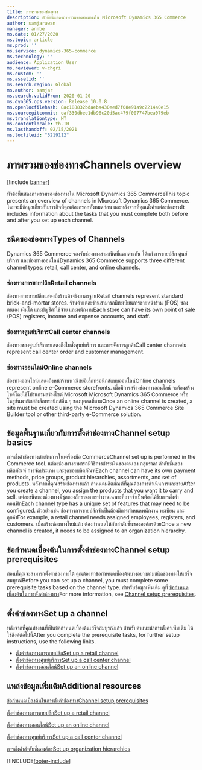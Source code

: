 ```yaml
---
title: ภาพรวมของช่องทาง
description: หัวข้อนี้แสดงภาพรวมของช่องทางใน Microsoft Dynamics 365 Commerce
author: samjarawan
manager: annbe
ms.date: 01/27/2020
ms.topic: article
ms.prod: ''
ms.service: dynamics-365-commerce
ms.technology: ''
audience: Application User
ms.reviewer: v-chgri
ms.custom: ''
ms.assetid: ''
ms.search.region: Global
ms.author: samjar
ms.search.validFrom: 2020-01-20
ms.dyn365.ops.version: Release 10.0.8
ms.openlocfilehash: 8ac188832bdaeba430eed7f08e91a9c2214a0e15
ms.sourcegitcommit: eaf330dbee1db96c20d5ac479f007747bea079eb
ms.translationtype: HT
ms.contentlocale: th-TH
ms.lasthandoff: 02/15/2021
ms.locfileid: "5219112"
---
```

# <a name="channels-overview"></a><span data-ttu-id="a322b-103">ภาพรวมของช่องทาง</span><span class="sxs-lookup"><span data-stu-id="a322b-103">Channels overview</span></span>


[!include [banner](includes/banner.md)]

<span data-ttu-id="a322b-104">หัวข้อนี้แสดงภาพรวมของช่องทางใน Microsoft Dynamics 365 Commerce</span><span class="sxs-lookup"><span data-stu-id="a322b-104">This topic presents an overview of channels in Microsoft Dynamics 365 Commerce.</span></span> <span data-ttu-id="a322b-105">โดยจะมีข้อมูลเกี่ยวกับภารกิจที่คุณต้องกรอกทั้งหมดก่อน และหลังจากที่คุณตั้งค่าแต่ละช่องทาง</span><span class="sxs-lookup"><span data-stu-id="a322b-105">It includes information about the tasks that you must complete both before and after you set up each channel.</span></span>

## <a name="types-of-channels"></a><span data-ttu-id="a322b-106">ชนิดของช่องทาง</span><span class="sxs-lookup"><span data-stu-id="a322b-106">Types of Channels</span></span>

<span data-ttu-id="a322b-107">Dynamics 365 Commerce รองรับช่องทางสามชนิดที่แตกต่างกัน ได้แก่ การขายปลีก ศูนย์บริการ และช่องทางออนไลน์</span><span class="sxs-lookup"><span data-stu-id="a322b-107">Dynamics 365 Commerce supports three different channel types: retail, call center, and online channels.</span></span>

### <a name="retail-channels"></a><span data-ttu-id="a322b-108">ช่องทางการขายปลีก</span><span class="sxs-lookup"><span data-stu-id="a322b-108">Retail channels</span></span>

<span data-ttu-id="a322b-109">ช่องทางการขายปลีกแสดงถึงร้านค้าจริงมาตรฐาน</span><span class="sxs-lookup"><span data-stu-id="a322b-109">Retail channels represent standard brick-and-mortar stores.</span></span> <span data-ttu-id="a322b-110">ร้านค้าแต่ละร้านสามารถมีทะเบียนการขายหน้าร้าน (POS) ของตนเอง เงินได้ และบัญชีค่าใช้จ่าย และพนักงาน</span><span class="sxs-lookup"><span data-stu-id="a322b-110">Each store can have its own point of sale (POS) registers, income and expense accounts, and staff.</span></span> 

### <a name="call-center-channels"></a><span data-ttu-id="a322b-111">ช่องทางศูนย์บริการ</span><span class="sxs-lookup"><span data-stu-id="a322b-111">Call center channels</span></span>

<span data-ttu-id="a322b-112">ช่องทางของศูนย์บริการแสดงถึงใบสั่งศูนย์บริการ และการจัดการลูกค้า</span><span class="sxs-lookup"><span data-stu-id="a322b-112">Call center channels represent call center order and customer management.</span></span>

### <a name="online-channels"></a><span data-ttu-id="a322b-113">ช่องทางออนไลน์</span><span class="sxs-lookup"><span data-stu-id="a322b-113">Online channels</span></span>

<span data-ttu-id="a322b-114">ช่องทางออนไลน์แสดงถึงหน้าร้านพาณิชย์อิเล็กทรอนิกส์แบบออนไลน์</span><span class="sxs-lookup"><span data-stu-id="a322b-114">Online channels represent online e-Commerce storefronts.</span></span> <span data-ttu-id="a322b-115">เมื่อมีการสร้างช่องทางออนไลน์ จะต้องสร้างไซต์โดยใช้โปรแกรมสร้างไซต์ Microsoft Microsoft Dynamics 365 Commerce หรือโซลูชันพาณิชย์อิเล็กทรอนิกส์อื่น ๆ ของบุคคลที่สาม</span><span class="sxs-lookup"><span data-stu-id="a322b-115">Once an online channel is created, a site must be created using the Microsoft Dynamics 365 Commerce Site Builder tool or other third-party e-Commerce solution.</span></span>

## <a name="channel-setup-basics"></a><span data-ttu-id="a322b-116">ข้อมูลพื้นฐานเกี่ยวกับการตั้งค่าช่องทาง</span><span class="sxs-lookup"><span data-stu-id="a322b-116">Channel setup basics</span></span>

<span data-ttu-id="a322b-117">การตั้งค่าช่องทางดำเนินการในเครื่องมือ Commerce</span><span class="sxs-lookup"><span data-stu-id="a322b-117">Channel set up is performed in the Commerce tool.</span></span> <span data-ttu-id="a322b-118">แต่ละช่องทางสามารถมีวิธีการชำระเงินของตนเอง กลุ่มราคา ลำดับชั้นของผลิตภัณฑ์ การจัดประเภท และชุดของผลิตภัณฑ์</span><span class="sxs-lookup"><span data-stu-id="a322b-118">Each channel can have its own payment methods, price groups, product hierarchies, assortments, and set of products.</span></span> <span data-ttu-id="a322b-119">หลังจากที่คุณสร้างช่องทางแล้ว กำหนดผลิตภัณฑ์ที่คุณต้องการดำเนินการและขาย</span><span class="sxs-lookup"><span data-stu-id="a322b-119">After you create a channel, you assign the products that you want it to carry and sell.</span></span> <span data-ttu-id="a322b-120">แต่ละชนิดของช่องทางมีชุดของลักษณะการทำงานเฉพาะที่อาจจำเป็นต้องได้รับการตั้งค่าคอนฟิก</span><span class="sxs-lookup"><span data-stu-id="a322b-120">Each channel type has a unique set of features that may need to be configured.</span></span> <span data-ttu-id="a322b-121">ตัวอย่างเช่น ช่องทางการขายปลีกจำเป็นต้องมีการกำหนดพนักงาน ทะเบียน และลูกค้า</span><span class="sxs-lookup"><span data-stu-id="a322b-121">For example, a retail channel needs assigned employees, registers, and customers.</span></span> <span data-ttu-id="a322b-122">เมื่อสร้างช่องทางใหม่แล้ว ต้องกำหนดให้กับลำดับชั้นขององค์กรด้วย</span><span class="sxs-lookup"><span data-stu-id="a322b-122">Once a new channel is created, it needs to be assigned to an organization hierarchy.</span></span>

## <a name="channel-setup-prerequisites"></a><span data-ttu-id="a322b-123">ข้อกำหนดเบื้องต้นในการตั้งค่าช่องทาง</span><span class="sxs-lookup"><span data-stu-id="a322b-123">Channel setup prerequisites</span></span>

<span data-ttu-id="a322b-124">ก่อนที่คุณจะสามารถตั้งค่าช่องทางได้ คุณต้องทำข้อกำหนดเบื้องต้นบางอย่างตามชนิดช่องทางให้เสร็จสมบูรณ์</span><span class="sxs-lookup"><span data-stu-id="a322b-124">Before you can set up a channel, you must complete some prerequisite tasks based on the channel type.</span></span> <span data-ttu-id="a322b-125">สำหรับข้อมูลเพิ่มเติม ดูที่ [ข้อกำหนดเบื้องต้นในการตั้งค่าช่องทาง](channels-prerequisites.md)</span><span class="sxs-lookup"><span data-stu-id="a322b-125">For more information, see [Channel setup prerequisites](channels-prerequisites.md).</span></span>

## <a name="set-up-a-channel"></a><span data-ttu-id="a322b-126">ตั้งค่าช่องทาง</span><span class="sxs-lookup"><span data-stu-id="a322b-126">Set up a channel</span></span>

<span data-ttu-id="a322b-127">หลังจากที่คุณทำงานที่เป็นข้อกำหนดเบื้องต้นเสร็จสมบูรณ์แล้ว สำหรับคำแนะนำการตั้งค่าเพิ่มเติม ให้ใช้ลิงค์ต่อไปนี้</span><span class="sxs-lookup"><span data-stu-id="a322b-127">After you complete the prerequisite tasks, for further setup instructions, use the following links.</span></span>

- [<span data-ttu-id="a322b-128">ตั้งค่าช่องทางการขายปลีก</span><span class="sxs-lookup"><span data-stu-id="a322b-128">Set up a retail channel</span></span>](channel-setup-retail.md)
- [<span data-ttu-id="a322b-129">ตั้งค่าช่องทางศูนย์บริการ</span><span class="sxs-lookup"><span data-stu-id="a322b-129">Set up a call center channel</span></span>](channel-setup-callcenter.md)
- [<span data-ttu-id="a322b-130">ตั้งค่าช่องทางออนไลน์</span><span class="sxs-lookup"><span data-stu-id="a322b-130">Set up an online channel</span></span>](channel-setup-online.md)

<!--
## Post-channel configuration

After you create a channel, you may need to complete some of the below tasks:

- [Add channel to an organizational hierarchy](add-channel-org-hierarchy.md)
- Set up fulfillment groups. (LINK TBD)
- Configure the POS registers for the store. (LINK TBD)
- Assign product assortments to the store. (LINK TBD)
- Process assortments to generate the list of products that are included in the assortment and to make the products available in the retail store. (LINK TBD)
- Send data such as number sequences, hardware profiles, and POS screen layouts to the Retail POS registers.(LINK TBD)
- Publish the retail store to send store data to Retail POS. (LINK TBD)
- Run the jobs to send the store data to Retail POS. (LINK TBD)
-->

## <a name="additional-resources"></a><span data-ttu-id="a322b-131">แหล่งข้อมูลเพิ่มเติม</span><span class="sxs-lookup"><span data-stu-id="a322b-131">Additional resources</span></span>

[<span data-ttu-id="a322b-132">ข้อกำหนดเบื้องต้นในการตั้งค่าช่องทาง</span><span class="sxs-lookup"><span data-stu-id="a322b-132">Channel setup prerequisites</span></span>](channels-prerequisites.md)

[<span data-ttu-id="a322b-133">ตั้งค่าช่องทางการขายปลีก</span><span class="sxs-lookup"><span data-stu-id="a322b-133">Set up a retail channel</span></span>](channel-setup-retail.md)
    
[<span data-ttu-id="a322b-134">ตั้งค่าช่องทางออนไลน์</span><span class="sxs-lookup"><span data-stu-id="a322b-134">Set up an online channel</span></span>](channel-setup-online.md)

[<span data-ttu-id="a322b-135">ตั้งค่าช่องทางศูนย์บริการ</span><span class="sxs-lookup"><span data-stu-id="a322b-135">Set up a call center channel</span></span>](channel-setup-callcenter.md)

[<span data-ttu-id="a322b-136">การตั้งค่าลำดับชั้นองค์กร</span><span class="sxs-lookup"><span data-stu-id="a322b-136">Set up organization hierarchies</span></span>](channels-org-hierarchies.md)


[!INCLUDE[footer-include](../includes/footer-banner.md)]